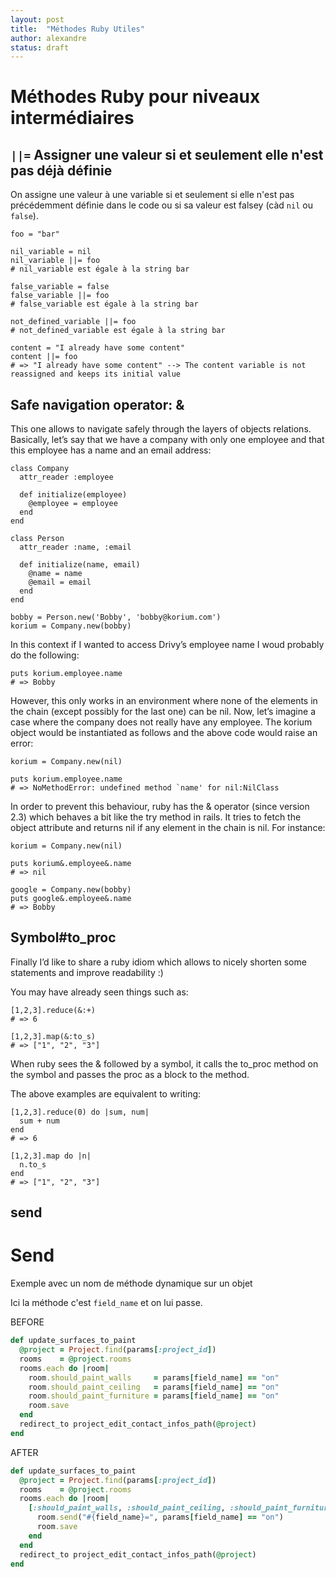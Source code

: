 ```yaml
---
layout: post
title:  "Méthodes Ruby Utiles"
author: alexandre
status: draft
---
```


# Méthodes Ruby pour niveaux intermédiaires

## `||=` Assigner une valeur si et seulement elle n'est pas déjà définie

On assigne une valeur à une variable si et seulement si elle n'est pas précédemment définie dans le code ou si sa valeur est falsey (càd `nil` ou `false`).

```
foo = "bar"

nil_variable = nil
nil_variable ||= foo
# nil_variable est égale à la string bar

false_variable = false
false_variable ||= foo
# false_variable est égale à la string bar

not_defined_variable ||= foo
# not_defined_variable est égale à la string bar

content = "I already have some content"
content ||= foo
# => "I already have some content" --> The content variable is not reassigned and keeps its initial value
```

## Safe navigation operator: &

This one allows to navigate safely through the layers of objects relations. Basically, let’s say that we have a company with only one employee and that this employee has a name and an email address:

```
class Company
  attr_reader :employee

  def initialize(employee)
    @employee = employee
  end
end

class Person
  attr_reader :name, :email

  def initialize(name, email)
    @name = name
    @email = email
  end
end

bobby = Person.new('Bobby', 'bobby@korium.com')
korium = Company.new(bobby)
```

In this context if I wanted to access Drivy’s employee name I woud probably do the following:

```
puts korium.employee.name
# => Bobby
```

However, this only works in an environment where none of the elements in the chain (except possibly for the last one) can be nil. Now, let’s imagine a case where the company does not really have any employee. The korium object would be instantiated as follows and the above code would raise an error:

```
korium = Company.new(nil)

puts korium.employee.name
# => NoMethodError: undefined method `name' for nil:NilClass
```

In order to prevent this behaviour, ruby has the & operator (since version 2.3) which behaves a bit like the try method in rails. It tries to fetch the object attribute and returns nil if any element in the chain is nil. For instance:

```
korium = Company.new(nil)

puts korium&.employee&.name
# => nil

google = Company.new(bobby)
puts google&.employee&.name
# => Bobby
```

## Symbol#to_proc

Finally I’d like to share a ruby idiom which allows to nicely shorten some statements and improve readability :)

You may have already seen things such as:

```
[1,2,3].reduce(&:+)
# => 6

[1,2,3].map(&:to_s)
# => ["1", "2", "3"]
```

When ruby sees the & followed by a symbol, it calls the to_proc method on the symbol and passes the proc as a block to the method.

The above examples are equivalent to writing:

```
[1,2,3].reduce(0) do |sum, num|
  sum + num
end
# => 6

[1,2,3].map do |n|
  n.to_s
end
# => ["1", "2", "3"]
```
 ## send

# Send

Exemple avec un nom de méthode dynamique sur un objet

Ici la méthode c'est `field_name` et on lui passe.

BEFORE

```ruby
def update_surfaces_to_paint
  @project = Project.find(params[:project_id])
  rooms    = @project.rooms
  rooms.each do |room|
    room.should_paint_walls     = params[field_name] == "on"
    room.should_paint_ceiling   = params[field_name] == "on"
    room.should_paint_furniture = params[field_name] == "on"
    room.save
  end
  redirect_to project_edit_contact_infos_path(@project)
end
```

AFTER

```ruby
def update_surfaces_to_paint
  @project = Project.find(params[:project_id])
  rooms    = @project.rooms
  rooms.each do |room|
    [:should_paint_walls, :should_paint_ceiling, :should_paint_furniture].each do |field_name|
      room.send("#{field_name}=", params[field_name] == "on")
      room.save
    end
  end
  redirect_to project_edit_contact_infos_path(@project)
end
```
